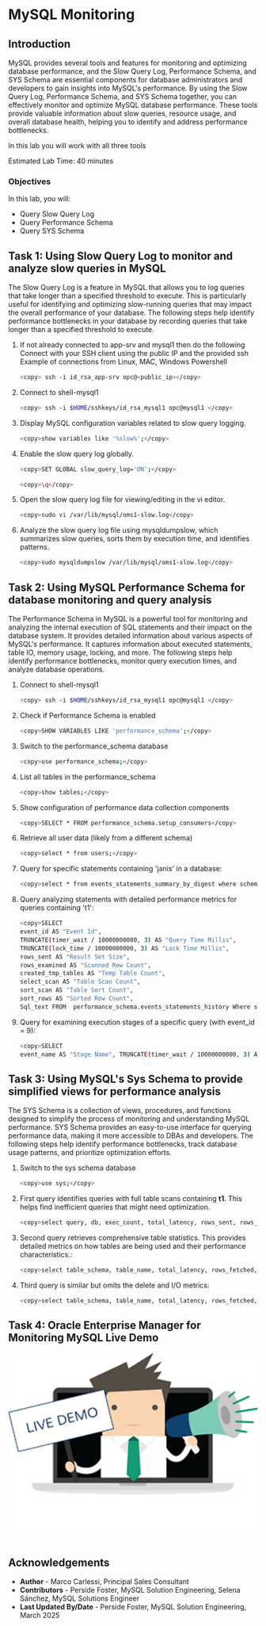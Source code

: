 # MySQL Monitoring

## Introduction

MySQL provides several tools and features for monitoring and optimizing database performance, and the Slow Query Log, Performance Schema, and SYS Schema are essential components for database administrators and developers to gain insights into MySQL's performance. By using the Slow Query Log, Performance Schema, and SYS Schema together, you can effectively monitor and optimize MySQL database performance. These tools provide valuable information about slow queries, resource usage, and overall database health, helping you to identify and address performance bottlenecks.

In this lab you will work with all three tools

Estimated Lab Time: 40 minutes




### Objectives

In this lab, you will:

- Query Slow Query Log
- Query Performance Schema
- Query SYS Schema

 
## Task 1: Using Slow Query Log to monitor and analyze slow queries in MySQL

The Slow Query Log is a feature in MySQL that allows you to log queries that take longer than a specified threshold to execute. This is particularly useful for identifying and optimizing slow-running queries that may impact the overall performance of your database. The following steps help identify performance bottlenecks in your database by recording queries that take longer than a specified threshold to execute.

1. If not already connected to app-srv and mysql1 then do the following
Connect with your SSH client using the public IP and the provided ssh Example of connections from Linux, MAC, Windows Powershell

    ```bash
    <copy> ssh -i id_rsa_app-srv opc@<public_ip></copy>
    ```

2. Connect to shell-mysql1

    ```bash
    <copy> ssh -i $HOME/sshkeys/id_rsa_mysql1 opc@mysql1 </copy>
    ```

3. Display MySQL configuration variables related to slow query logging.

    ```bash
    <copy>show variables like '%slow%';</copy>
    ```

4. Enable the slow query log globally.

    ```bash
    <copy>SET GLOBAL slow_query_log='ON';</copy>
    ```

    ```bash
    <copy>\q</copy>
    ```

5. Open the slow query log file for viewing/editing in the vi editor.

    ```bash
    <copy>sudo vi /var/lib/mysql/oms1-slow.log</copy>
    ```

6. Analyze the slow query log file using mysqldumpslow, which summarizes slow queries, sorts them by execution time, and identifies patterns.

    ```bash
    <copy>sudo mysqldumpslow /var/lib/mysql/oms1-slow.log</copy>
    ```

## Task 2: Using MySQL Performance Schema for database monitoring and query analysis

The Performance Schema in MySQL is a powerful tool for monitoring and analyzing the internal execution of SQL statements and their impact on the database system. It provides detailed information about various aspects of MySQL's performance. It captures information about executed statements, table IO, memory usage, locking, and more. The following steps help identify performance bottlenecks, monitor query execution times, and analyze database operations.

1. Connect to shell-mysql1

    ```bash
    <copy> ssh -i $HOME/sshkeys/id_rsa_mysql1 opc@mysql1 </copy>
    ```

2. Check if Performance Schema is enabled

    ```bash
    <copy>SHOW VARIABLES LIKE 'performance_schema';</copy>
    ```

3. Switch to the performance_schema database

    ```bash
    <copy>use performance_schema;</copy>
    ```

4. List all tables in the performance_schema

    ```bash
    <copy>show tables;</copy>
    ```

5. Show configuration of performance data collection components

    ```bash
    <copy>SELECT * FROM performance_schema.setup_consumers</copy>
    ```

6. Retrieve all user data (likely from a different schema)

    ```bash
    <copy>select * from users;</copy>
    ```

7. Query for specific statements containing 'janis' in a database:

    ```bash
    <copy>select * from events_statements_summary_by_digest where schema_name = 'mydatabase' and query_sample_text like '%janis%'\G;</copy>
    ```

8. Query analyzing statements with detailed performance metrics for queries containing 't1':

    ```bash
    <copy>SELECT
    event_id AS "Event Id",
    TRUNCATE(timer_wait / 10000000000, 3) AS "Query Time Millis",
    TRUNCATE(lock_time / 10000000000, 3) AS "Lock Time Millis",
    rows_sent AS "Result Set Size",
    rows_examined AS "Scanned Row Count",
    created_tmp_tables AS "Temp Table Count",
    select_scan AS "Table Scan Count",
    sort_scan AS "Table Sort Count",
    sort_rows AS "Sorted Row Count",
    Sql_text FROM  performance_schema.events_statements_history Where sql_text like '%t1%';</copy>
    ```

9. Query for examining execution stages of a specific query (with event_id = 9):

    ```bash
    <copy>SELECT 
    event_name AS "Stage Name", TRUNCATE(timer_wait / 10000000000, 3) AS "Stage Time Millis" FROM performance_schema.events_stages_history_long WHERE nesting_event_id = 9 ORDER BY timer_start</copy>
    ```

## Task 3: Using MySQL's Sys Schema to provide simplified views for performance analysis

The SYS Schema is a collection of views, procedures, and functions designed to simplify the process of monitoring and understanding MySQL performance. SYS Schema provides an easy-to-use interface for querying performance data, making it more accessible to DBAs and developers. The following steps help identify performance bottlenecks, track database usage patterns, and prioritize optimization efforts.

1. Switch to the sys schema database

    ```bash
    <copy>use sys;</copy>
    ```

2. First query identifies queries with full table scans containing **t1**. This helps find inefficient queries that might need optimization.

    ```bash
    <copy>select query, db, exec_count, total_latency, rows_sent, rows_examined, rows_sent_avg, rows_examined_avg from statements_with_full_table_scans where query like '%t1%';</copy>
    ```

3. Second query retrieves comprehensive table statistics. This provides detailed metrics on how tables are being used and their performance characteristics.:

    ```bash
    <copy>select table_schema, table_name, total_latency, rows_fetched, fetch_latency, rows_inserted, insert_latency, rows_updated, update_latency, rows_deleted, delete_latency, io_read_requests, io_read, io_read_latency from schema_table_statistics;</copy>
    ```

4. Third query is similar but omits the delete and I/O metrics:

    ```bash
    <copy>select table_schema, table_name, total_latency, rows_fetched, fetch_latency, rows_inserted, insert_latency, rows_updated, update_latency from schema_table_statistics;</copy>
    ```

## Task 4: Oracle Enterprise Manager for Monitoring MySQL Live Demo

![MYSQLEE](images/live-demo.png "live demo")


## Acknowledgements 

- **Author** - Marco Carlessi, Principal Sales Consultant
- **Contributors** -  Perside Foster, MySQL Solution Engineering, Selena Sánchez, MySQL Solutions Engineer
- **Last Updated By/Date** - Perside Foster, MySQL Solution Engineering, March 2025
